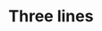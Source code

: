 ---
layout: item
serie: lines
number: '003'
medium: paper
title: Three lines
about: Acrylic on 224g white grained paper, 50x50cm. 2017
---
